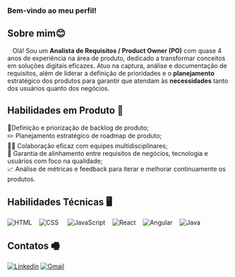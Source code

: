 
### Bem-vindo ao meu perfil! 

<h2>Sobre mim😊</h2>

 <p>&nbsp;&nbsp;&nbsp;Olá! Sou um <strong>Analista de Requisitos / Product Owner (PO)</strong>  com quase 4 anos de experiência na área de produto, dedicado a transformar conceitos em soluções digitais eficazes. Atuo na captura, análise e documentação de requisitos, além de liderar a definição de prioridades e o <strong>planejamento</strong>  estratégico dos produtos para garantir que atendam às <strong>necessidades</strong> tanto dos usuários quanto dos negócios.<p>


 <h2>Habilidades em Produto 📃</h2>


  📝Definição e priorização de backlog de produto;<br>
  ✏️ Planejamento estratégico de roadmap de produto;<br>
  🤝🏻 Colaboração eficaz com equipes multidisciplinares;<br>
  🧩 Garantia de alinhamento entre requisitos de negócios, tecnologia e usuários com foco na qualidade;<br>
  📈 Análise de métricas e feedback para iterar e melhorar continuamente os produtos.

  <h2>Habilidades Técnicas 🖥️</h2>



![HTML](https://img.shields.io/badge/HTML5-E34F26?style=for-the-badge&logo=html5&logoColor=white)&nbsp;&nbsp;&nbsp;&nbsp;![CSS](https://img.shields.io/badge/CSS-239120?&style=for-the-badge&logo=css3&logoColor=white)&nbsp;&nbsp;&nbsp;&nbsp;&nbsp;![JavaScript](https://img.shields.io/badge/JavaScript-F7DF1E?style=for-the-badge&logo=javascript&logoColor=black)&nbsp;&nbsp;&nbsp;&nbsp;![React](https://img.shields.io/badge/React-20232A?style=for-the-badge&logo=react&logoColor=61DAFB)&nbsp;&nbsp;&nbsp;&nbsp;![Angular](https://img.shields.io/badge/Angular-DD0031?style=for-the-badge&logo=angular&logoColor=white)&nbsp;&nbsp;&nbsp;&nbsp;![Java](https://img.shields.io/badge/Java-ED8B00?style=for-the-badge&logo=openjdk&logoColor=white)

 <h2>Contatos 🖷 </h2>

 [![Linkedin](https://img.shields.io/badge/LinkedIn-0077B5?style=for-the-badge&logo=linkedin&logoColor=white)](https://www.linkedin.com/in/bira-carvalho-a796691a1/)
[![Gmail](https://img.shields.io/badge/Gmail-D14836?style=for-the-badge&logo=gmail&logoColor=whitee)](biracarvalho71@gmail.com)
